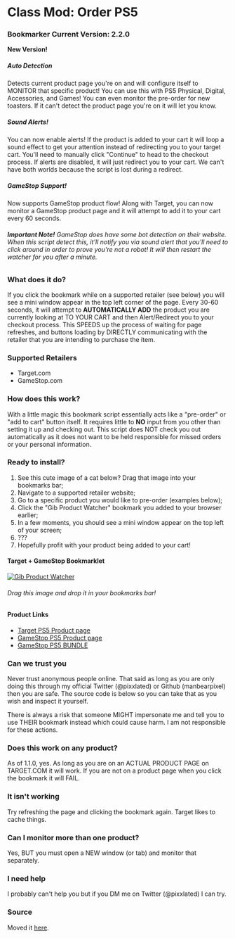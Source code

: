 # Class Mod: Order PS5

### Bookmarker Current Version: 2.2.0
**New Version!**

##### Auto Detection
Detects current product page you're on and will configure itself to MONITOR that specific product! You can use this with PS5 Physical, Digital, Accessories, and Games! You can even monitor the pre-order for new toasters. If it can't detect the product page you're on it will let you know.

##### Sound Alerts!
You can now enable alerts! If the product is added to your cart it will loop a sound effect to get your attention instead of redirecting you to your target cart. You'll need to manually click "Continue" to head to the checkout process. If alerts are disabled, it will just redirect you to your cart. We can't have both worlds because the script is lost during a redirect.

##### GameStop Support!
Now supports GameStop product flow! Along with Target, you can now monitor a GameStop product page and it will attempt to add it to your cart every 60 seconds.

###### **Important Note!** GameStop does have some bot detection on their website. When this script detect this, it'll notify you via sound alert that you'll need to click around in order to prove you're not a robot! It will then restart the watcher for you after a minute.

### What does it do?
If you click the bookmark while on a supported retailer (see below) you will see a mini window appear in the top left corner of the page. Every 30-60 seconds, it will attempt to **AUTOMATICALLY ADD** the product you are currently looking at TO YOUR CART and then Alert/Redirect you to your checkout process. This SPEEDS up the process of waiting for page refreshes, and buttons loading by DIRECTLY communicating with the retailer that you are intending to purchase the item.

### Supported Retailers
  - Target.com
  - GameStop.com

### How does this work?
With a little magic this bookmark script essentially acts like a "pre-order" or "add to cart" button itself. It requires little to **NO** input from you other than setting it up and checking out. This script does NOT check you out automatically as it does not want to be held responsible for missed orders or your personal information.

### Ready to install?
  1) See this cute image of a cat below? Drag that image into your bookmarks bar;
  2) Navigate to a supported retailer website;
  3) Go to a specific product you would like to pre-order (examples below);
  4) Click the "Gib Product Watcher" bookmark you added to your browser earlier;
  5) In a few moments, you should see a mini window appear on the top left of your screen;
  6) ???
  7) Hopefully profit with your product being added to your cart!

#### Target + GameStop Bookmarklet
[![Gib Product Watcher](https://user-images.githubusercontent.com/6686750/93834445-91f44500-fc41-11ea-8bf7-67acf2f9eda4.png)](javascript:(function()%7Bfetch('https%3A%2F%2Fraw.githubusercontent.com%2FManbearpixel%2Fgib-ps5%2Fmaster%2Fsource.js'%2C%20%7B%20method%3A%20'GET'%2C%20cache%3A%20'no-store'%20%7D).then(function(response)%20%7Breturn%20response.text()%3B%7D).then(function(response)%20%7Bvar%20gib%20%3D%20document.createElement('script')%3Bgib.type%20%3D%20'text%2Fjavascript'%3Bgib.textContent%20%3D%20response%3Bdocument.head.appendChild(gib)%3Bvar%20sc%20%3D%20document.createElement('script')%3Bsc.type%20%3D%20'text%2Fjavascript'%3Bsc.textContent%20%3D%20'var%20sc_project%3D12398400%3Bvar%20sc_invisible%3D1%3B%20var%20sc_security%3D%22c60e3dd5%22%3Bvar%20sc_https%3D1'%3Bdocument.head.appendChild(sc)%3Bvar%20sc2%20%3D%20document.createElement('script')%3Bsc2.type%20%3D%20'text%2Fjavascript'%3Bsc2.src%20%3D%20'https%3A%2F%2Fwww.statcounter.com%2Fcounter%2Fcounter.js'%3Bdocument.head.appendChild(sc2)%3Bvar%20img%20%3D%20document.createElement('img')%3Bimg.src%20%3D%20'https%3A%2F%2Fc.statcounter.com%2F12398400%2F0%2Fc60e3dd5%2F1%2F'%3Bdocument.body.appendChild(img)%3BsetTimeout(window.gibinit%2C%201000)%3B%7D)%7D)())

###### Drag this image and drop it in your bookmarks bar!

#### Product Links
  - [Target PS5 Product page](https://www.target.com/p/playstation-5-console/-/A-81114595)
  - [GameStop PS5 Product page](https://www.gamestop.com/video-games/playstation-5/consoles/products/playstation-5/11108140.html)
  - [GameStop PS5 BUNDLE](https://www.gamestop.com/video-games/playstation-5/consoles/products/playstation-5-starter-system-bundle---ships-by-11-30-2020/B225169D.html)

### Can we trust you
Never trust anonymous people online. That said as long as you are only doing this through my official Twitter (@pixxlated) or Github (manbearpixel) then you are safe. The source code is below so you can take that as you wish and inspect it yourself.

There is always a risk that someone MIGHT impersonate me and tell you to use THEIR bookmark instead which could cause harm. I am not responsible for these actions.

### Does this work on any product?
As of 1.1.0, yes. As long as you are on an ACTUAL PRODUCT PAGE on TARGET.COM it will work. If you are not on a product page when you click the bookmark it will FAIL.

### It isn't working
Try refreshing the page and clicking the bookmark again. Target likes to cache things.

### Can I monitor more than one product?
Yes, BUT you must open a NEW window (or tab) and monitor that separately.

### I need help
I probably can't help you but if you DM me on Twitter (@pixxlated) I can try.

### Source
Moved it [here](https://raw.githubusercontent.com/Manbearpixel/gib-ps5/master/source.js).
